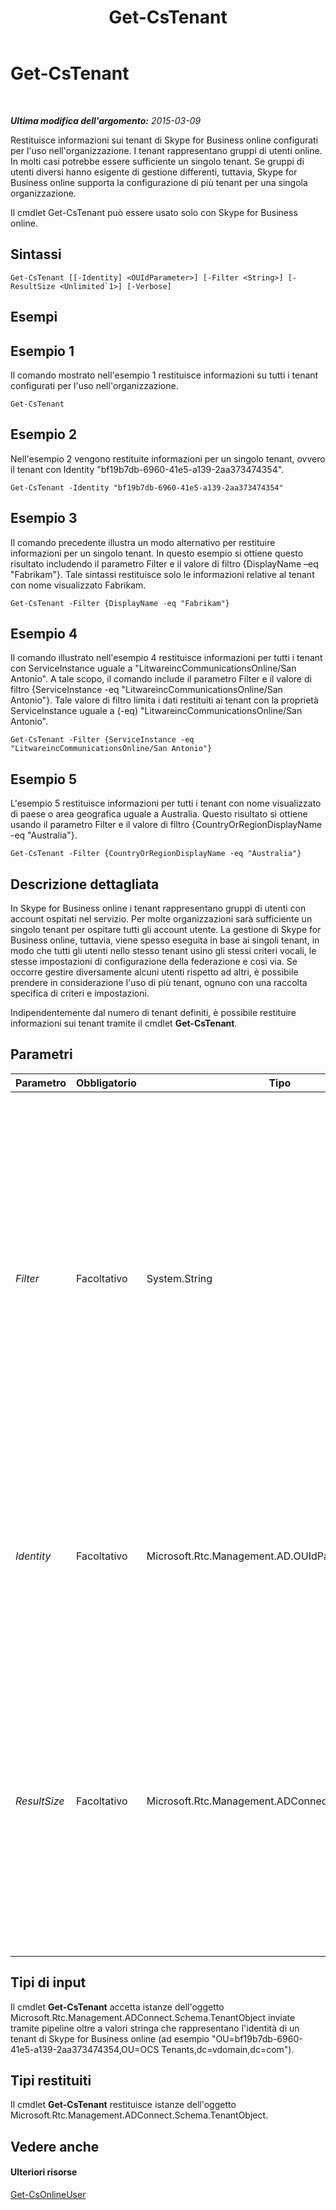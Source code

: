 ﻿---
title: Get-CsTenant
TOCTitle: Get-CsTenant
ms:assetid: 7b642117-5ca7-4a5b-bca7-16b0ae694ae2
ms:mtpsurl: https://technet.microsoft.com/it-it/library/JJ994044(v=OCS.15)
ms:contentKeyID: 52062192
ms.date: 08/24/2015
mtps_version: v=OCS.15
ms.translationtype: HT
---

# Get-CsTenant

 

_**Ultima modifica dell'argomento:** 2015-03-09_

Restituisce informazioni sui tenant di Skype for Business online configurati per l'uso nell'organizzazione. I tenant rappresentano gruppi di utenti online. In molti casi potrebbe essere sufficiente un singolo tenant. Se gruppi di utenti diversi hanno esigente di gestione differenti, tuttavia, Skype for Business online supporta la configurazione di più tenant per una singola organizzazione.

Il cmdlet Get-CsTenant può essere usato solo con Skype for Business online.

## Sintassi

    Get-CsTenant [[-Identity] <OUIdParameter>] [-Filter <String>] [-ResultSize <Unlimited`1>] [-Verbose]

## Esempi

## Esempio 1

Il comando mostrato nell'esempio 1 restituisce informazioni su tutti i tenant configurati per l'uso nell'organizzazione.

    Get-CsTenant

## Esempio 2

Nell'esempio 2 vengono restituite informazioni per un singolo tenant, ovvero il tenant con Identity "bf19b7db-6960-41e5-a139-2aa373474354".

    Get-CsTenant -Identity "bf19b7db-6960-41e5-a139-2aa373474354"

## Esempio 3

Il comando precedente illustra un modo alternativo per restituire informazioni per un singolo tenant. In questo esempio si ottiene questo risultato includendo il parametro Filter e il valore di filtro {DisplayName –eq "Fabrikam"}. Tale sintassi restituisce solo le informazioni relative al tenant con nome visualizzato Fabrikam.

    Get-CsTenant -Filter {DisplayName -eq "Fabrikam"}

## Esempio 4

Il comando illustrato nell'esempio 4 restituisce informazioni per tutti i tenant con ServiceInstance uguale a "LitwareincCommunicationsOnline/San Antonio". A tale scopo, il comando include il parametro Filter e il valore di filtro {ServiceInstance -eq "LitwareincCommunicationsOnline/San Antonio"}. Tale valore di filtro limita i dati restituiti ai tenant con la proprietà ServiceInstance uguale a (-eq) "LitwareincCommunicationsOnline/San Antonio".

    Get-CsTenant -Filter {ServiceInstance -eq "LitwareincCommunicationsOnline/San Antonio"}

## Esempio 5

L'esempio 5 restituisce informazioni per tutti i tenant con nome visualizzato di paese o area geografica uguale a Australia. Questo risultato si ottiene usando il parametro Filter e il valore di filtro {CountryOrRegionDisplayName -eq "Australia"}.

    Get-CsTenant -Filter {CountryOrRegionDisplayName -eq "Australia"}

## Descrizione dettagliata

In Skype for Business online i tenant rappresentano gruppi di utenti con account ospitati nel servizio. Per molte organizzazioni sarà sufficiente un singolo tenant per ospitare tutti gli account utente. La gestione di Skype for Business online, tuttavia, viene spesso eseguita in base ai singoli tenant, in modo che tutti gli utenti nello stesso tenant usino gli stessi criteri vocali, le stesse impostazioni di configurazione della federazione e così via. Se occorre gestire diversamente alcuni utenti rispetto ad altri, è possibile prendere in considerazione l'uso di più tenant, ognuno con una raccolta specifica di criteri e impostazioni.

Indipendentemente dal numero di tenant definiti, è possibile restituire informazioni sui tenant tramite il cmdlet **Get-CsTenant**.

## Parametri


<table>
<colgroup>
<col style="width: 25%" />
<col style="width: 25%" />
<col style="width: 25%" />
<col style="width: 25%" />
</colgroup>
<thead>
<tr class="header">
<th>Parametro</th>
<th>Obbligatorio</th>
<th>Tipo</th>
<th>Descrizione</th>
</tr>
</thead>
<tbody>
<tr class="odd">
<td><p><em>Filter</em></p></td>
<td><p>Facoltativo</p></td>
<td><p>System.String</p></td>
<td><p>Consente di restituire dati tramite gli attributi di Active Directory e senza dover specificare il nome distinto completo di Active Directory. Per recuperare un tenant in base al nome visualizzato, ad esempio, usare una sintassi simile alla seguente:</p>
<p>Get-CsTenant –Filter {DisplayName –eq &quot;FabrikamTenant&quot;}</p>
<p>Per restituire tutti i tenant che usano un dominio Fabrikam, usa la sintassi seguente:</p>
<p>Get-CsTenant –Filter {Domains –like &quot;*fabrikam*&quot;}</p>
<p>Il parametro Filter usa la stessa sintassi di filtro di Windows PowerShell impiegata dal cmdlet Where-Object.</p>
<p>Non è possibile utilizzare i parametri Identity e Filter nello stesso comando.</p></td>
</tr>
<tr class="even">
<td><p><em>Identity</em></p></td>
<td><p>Facoltativo</p></td>
<td><p>Microsoft.Rtc.Management.AD.OUIdParameter</p></td>
<td><p>Nome distinto di Active Directory del tenant. Ad esempio:</p>
<p>-Identity &quot;OU=bf19b7db-6960-41e5-a139-2aa373474354,OU=OCS Tenants,dc=litwareinc,dc=com&quot;</p>
<p>Se non si includono i parametri Identity o Filter, il cmdlet <strong>Get-CsTenant</strong> restituirà informazioni su tutti i tenant.</p></td>
</tr>
<tr class="odd">
<td><p><em>ResultSize</em></p></td>
<td><p>Facoltativo</p></td>
<td><p>Microsoft.Rtc.Management.ADConnect.Core.Unlimited`1</p></td>
<td><p>Consente di limitare il numero di record restituiti dal cmdlet. Per restituire ad esempio sette tenant (indipendentemente dal numero di tenant presenti nella foresta), includere il parametro ResultSize e impostarne il valore su 7. Non è possibile stabilire quali dei sette utenti verranno restituiti.</p>
<p>La dimensione del risultato può essere impostata su qualsiasi numero intero compreso tra 0 e 2147483647 (compresi). Se l'impostazione è 0 il comando viene eseguito ma non restituisce dati. Se si imposta ResultSize su 7 ma nella foresta sono contenuti solo tre tenant, il comando restituirà i tre tenant e quindi verrà completato senza errori.</p></td>
</tr>
</tbody>
</table>


## Tipi di input

Il cmdlet **Get-CsTenant** accetta istanze dell'oggetto Microsoft.Rtc.Management.ADConnect.Schema.TenantObject inviate tramite pipeline oltre a valori stringa che rappresentano l'identità di un tenant di Skype for Business online (ad esempio "OU=bf19b7db-6960-41e5-a139-2aa373474354,OU=OCS Tenants,dc=vdomain,dc=com").

## Tipi restituiti

Il cmdlet **Get-CsTenant** restituisce istanze dell'oggetto Microsoft.Rtc.Management.ADConnect.Schema.TenantObject.

## Vedere anche

#### Ulteriori risorse

[Get-CsOnlineUser](get-csonlineuser.md)

